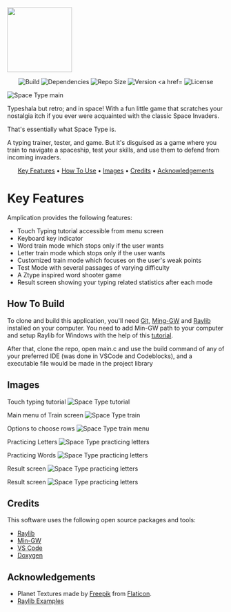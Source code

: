 <p align="left">
<br/>
<img width="150px" src="https://cdn.discordapp.com/attachments/1058292470141698058/1065269783014162552/Asset_2.png">
</a>
</p>

<p align="center">
  <img src="https://shields.io/badge/build-passing-brightgreen" alt="Build">
  <img src="https://img.shields.io/badge/dependencies-up%20to%20date-brightgreen" alt="Dependencies">
  <img src="https://img.shields.io/badge/size-6.4MB-blue" alt="Repo Size">
  <img src="https://img.shields.io/badge/version-1.0.0-orange" alt="Version
  <a href="https://www.gnu.org/licenses/gpl-3.0">
    <img src="https://img.shields.io/badge/License-GPLv3-blue.svg" alt="License">
  </a>
 
</p>
<img src="https://cdn.discordapp.com/attachments/1058292470141698058/1064952526773956700/image.png" alt="Space Type main">

Typeshala but retro; and in space! With a fun little game that scratches your nostalgia itch if you ever were acquainted with the classic Space Invaders.

That's essentially what Space Type is. 

A typing trainer, tester, and game. But it's disguised as a game where you train to navigate a spaceship, test your skills, and use them to defend from incoming invaders.

<p align="center">
  <a href="#key-features">Key Features</a> •
  <a href="#how-to-build">How To Use</a> •
  <a href="#images">Images</a> •
  <a href="#credits">Credits</a> •
  <a href="#acknowledgements">Acknowledgements</a>
</p>


#  Key Features

Amplication provides the following features:

- Touch Typing tutorial accessible from menu screen
- Keyboard key indicator
- Word train mode which stops only if the user wants
- Letter train mode which stops only if the user wants
- Customized train mode which focuses on the user's weak points
- Test Mode with several passages of varying difficulty
- A Ztype inspired word shooter game
- Result screen showing your typing related statistics after each mode


## How To Build

To clone and build this application, you'll need [Git](https://git-scm.com), [Ming-GW](https://www.mingw-w64.org/) and [Raylib](https://www.raylib.com/) installed on your computer. You need to add Min-GW path to your computer and setup Raylib for Windows with the help of this [tutorial](https://github.com/raysan5/raylib/wiki/Working-on-Windows). 

After that, clone the repo, open main.c and use the build command of any of your preferred IDE (was done in VSCode and Codeblocks), and a executable file would be made in the project library


## Images 

Touch typing tutorial
<img src="https://cdn.discordapp.com/attachments/1058292470141698058/1063875789675835433/image.png" alt="Space Type tutorial">

Main menu of Train screen
<img src="https://cdn.discordapp.com/attachments/970871088542273537/1064985966395277452/Screenshot_128.png" alt="Space Type train">

Options to choose rows
<img src="https://cdn.discordapp.com/attachments/970871088542273537/1064985966684676117/Screenshot_129.png" alt="Space Type train menu">

Practicing Letters
<img src="https://cdn.discordapp.com/attachments/970871088542273537/1064985966995050696/Screenshot_130.png" alt="Space Type practicing letters">

Practicing Words
<img src="https://cdn.discordapp.com/attachments/970871088542273537/1064985966995050696/Screenshot_130.png" alt="Space Type practicing letters">

Result screen
<img src="https://cdn.discordapp.com/attachments/1058292470141698058/1064197543468220526/Screenshot_118.png" alt="Space Type practicing letters">

Result screen
<img src="https://cdn.discordapp.com/attachments/1058292470141698058/1062714965993201724/image.png" alt="Space Type practicing letters">







## Credits

This software uses the following open source packages and tools:

- [Raylib](https://www.raylib.com/)
- [Min-GW](https://www.mingw-w64.org/)
- [VS Code](https://code.visualstudio.com/)
- [Doxygen](https://www.doxygen.nl/)


## Acknowledgements

+ Planet Textures made by [Freepik](https://www.freepik.com/) from [Flaticon](www.flaticon.com).
+ [Raylib Examples](https://www.raylib.com/examples.html)
